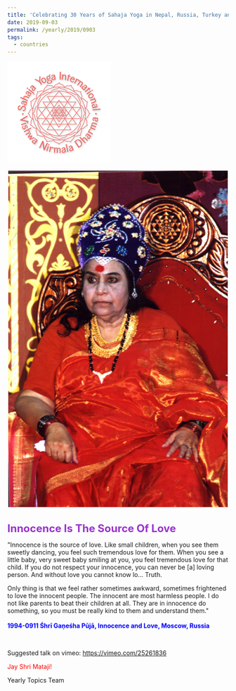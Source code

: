 ```yaml
---
title: 'Celebrating 30 Years of Sahaja Yoga in Nepal, Russia, Turkey and Ukraine, Post 16'
date: 2019-09-03
permalink: /yearly/2019/0903
tags:
  - countries
---
```


![PICTURE 9](/images/image9.png)

<div style="text-align: center"><img src="/images/image44.png" width="500" /></div>

<!-- ![PICTURE 44](/images/image44.png)-->

<br>
<p style="color:DarkOrchid;">
<font size="+2"><b>Innocence Is The Source Of Love</b><br></font>
</p>

<p>
"Innocence is the source of love. Like small children, when you see them sweetly dancing, you feel such tremendous love for them. When you see a little baby, very sweet baby smiling at you, you feel tremendous love for that child. If you do not respect your innocence, you can never be [a] loving person. And without love you cannot know lo... Truth. 

Only thing is that we feel rather sometimes awkward, sometimes frightened to love the innocent people. The innocent are most harmless people. I do not like parents to beat their children at all. They are in innocence do something, so you must be really kind to them and understand them."<br>
<font color="blue"><br>
<b>1994-0911 Śhrī Gaṇeśha Pūjā, Innocence and Love, Moscow, Russia</b></font>
</p><br>

Suggested talk on vimeo: <a href="https://vimeo.com/25261836"> https://vimeo.com/25261836</a><br>

<p style="color:red;">Jay Shri Mataji!<br></p>

Yearly Topics Team
<br>